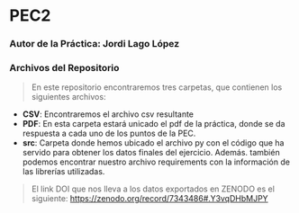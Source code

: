 # PEC2

### Autor de la Práctica: Jordi Lago López

### Archivos del Repositorio

> En este repositorio encontraremos tres carpetas, que contienen los siguientes archivos:
* **CSV**: Encontraremos el archivo csv resultante
* **PDF**: En esta carpeta estará unicado el pdf de la práctica, donde se da respuesta a cada uno de los puntos de la PEC.
* **src**: Carpeta donde hemos ubicado el archivo py con el código que ha servido para obtener los datos finales del ejercicio. Además. también podemos encontrar nuestro archivo requirements con la información de las librerías utilizadas.

> El link DOI que nos lleva a los datos exportados en ZENODO es el siguiente:
https://zenodo.org/record/7343486#.Y3vqDHbMJPY
